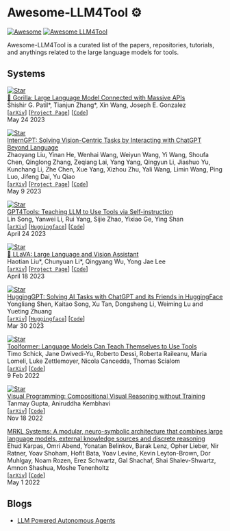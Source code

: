 # Awesome-LLM4Tool ⚙️

[![Awesome](https://cdn.rawgit.com/sindresorhus/awesome/d7305f38d29fed78fa85652e3a63e154dd8e8829/media/badge.svg)](https://github.com/sindresorhus/awesome)
[![Awesome LLM4Tool](https://img.shields.io/badge/Awesome-LLM4Tool-blue)](https://github.com/topics/awesome)

Awesome-LLM4Tool is a curated list of the papers, repositories, tutorials, and anythings related to the large language models for tools. 


## Systems

[![Star](https://img.shields.io/github/stars/ShishirPatil/gorilla.svg?style=social&label=Star)](https://github.com/ShishirPatil/gorilla)
</br>
[🦍 Gorilla: Large Language Model Connected with Massive APIs](https://arxiv.org/abs/2305.15334)
</br>
Shishir G. Patil*, Tianjun Zhang*, Xin Wang, Joseph E. Gonzalez
</br>
[[`arXiv`](https://arxiv.org/abs/2305.15334)] [[`Project Page`](https://shishirpatil.github.io/gorilla/)] [[`Code`](https://github.com/ShishirPatil/gorilla)]
</br>
May 24 2023

[![Star](https://img.shields.io/github/stars/OpenGVLab/InternGPT.svg?style=social&label=Star)](https://github.com/OpenGVLab/InternGPT)
</br>
[InternGPT: Solving Vision-Centric Tasks by Interacting with ChatGPT Beyond Language](https://arxiv.org/abs/2305.05662)
</br>
Zhaoyang Liu, Yinan He, Wenhai Wang, Weiyun Wang, Yi Wang, Shoufa Chen, Qinglong Zhang, Zeqiang Lai, Yang Yang, Qingyun Li, Jiashuo Yu, Kunchang Li, Zhe Chen, Xue Yang, Xizhou Zhu, Yali Wang, Limin Wang, Ping Luo, Jifeng Dai, Yu Qiao
</br>
[[`arXiv`](https://arxiv.org/abs/2305.05662)] [[`Project Page`](https://igpt.opengvlab.com/)] [[`Code`](https://github.com/OpenGVLab/InternGPT)]
</br>
May 9 2023

[![Star](https://img.shields.io/github/stars/StevenGrove/GPT4Tools.svg?style=social&label=Star)](https://github.com/StevenGrove/GPT4Tools)
</br>
[GPT4Tools: Teaching LLM to Use Tools via Self-instruction](http://arxiv.org/abs/2305.18752)
</br>
Lin Song, Yanwei Li, Rui Yang, Sijie Zhao, Yixiao Ge, Ying Shan
</br>
[[`arXiv`](http://arxiv.org/abs/2305.18752)] [[`Huggingface`](https://c60eb7e9400930f31b.gradio.live/)] [[`Code`](https://github.com/StevenGrove/GPT4Tools)]
</br>
April 24 2023

[![Star](https://img.shields.io/github/stars/haotian-liu/LLaVA.svg?style=social&label=Star)](https://github.com/haotian-liu/LLaVA)
</br>
[🌋 LLaVA: Large Language and Vision Assistant](https://arxiv.org/abs/2304.08485)
</br>
Haotian Liu*, Chunyuan Li*, Qingyang Wu, Yong Jae Lee
</br>
[[`arXiv`](https://arxiv.org/abs/2304.08485)] [[`Project Page`](https://llava.hliu.cc/)] [[`Code`](https://github.com/haotian-liu/LLaVA)]
</br>
April 18 2023

[![Star](https://img.shields.io/github/stars/microsoft/JARVIS.svg?style=social&label=Star)](https://github.com/microsoft/JARVIS)
</br>
[HuggingGPT: Solving AI Tasks with ChatGPT and its Friends in HuggingFace](http://arxiv.org/abs/2303.17580)
</br>
Yongliang Shen, Kaitao Song, Xu Tan, Dongsheng Li, Weiming Lu and Yueting Zhuang
</br>
[[`arXiv`](http://arxiv.org/abs/2303.17580)] [[`Huggingface`](https://huggingface.co/spaces/microsoft/HuggingGPT)] [[`Code`](https://github.com/microsoft/JARVIS)]
</br>
Mar 30 2023

[![Star](https://img.shields.io/github/stars/lucidrains/toolformer-pytorch.svg?style=social&label=Star)](https://github.com/lucidrains/toolformer-pytorch)
</br>
[Toolformer: Language Models Can Teach Themselves to Use Tools](https://arxiv.org/abs/2302.04761)
</br>
Timo Schick, Jane Dwivedi-Yu, Roberto Dessì, Roberta Raileanu, Maria Lomeli, Luke Zettlemoyer, Nicola Cancedda, Thomas Scialom
</br>
[[`arXiv`](https://arxiv.org/abs/2302.04761)] [[`Code`](https://github.com/lucidrains/toolformer-pytorch)]
</br>
9 Feb 2022


[![Star](https://img.shields.io/github/stars/allenai/visprog.svg?style=social&label=Star)](https://github.com/allenai/visprog)
</br>
[Visual Programming: Compositional Visual Reasoning without Training](https://arxiv.org/abs/2211.11559)
</br>
Tanmay Gupta, Aniruddha Kembhavi
</br>
[[`arXiv`](https://arxiv.org/abs/2211.11559)] [[`Code`](https://github.com/allenai/visprog)]
</br>
Nov 18 2022


[MRKL Systems: A modular, neuro-symbolic architecture that combines large language models, external knowledge sources and discrete reasoning](https://arxiv.org/abs/2205.00445)
</br>
Ehud Karpas, Omri Abend, Yonatan Belinkov, Barak Lenz, Opher Lieber, Nir Ratner, Yoav Shoham, Hofit Bata, Yoav Levine, Kevin Leyton-Brown, Dor Muhlgay, Noam Rozen, Erez Schwartz, Gal Shachaf, Shai Shalev-Shwartz, Amnon Shashua, Moshe Tenenholtz
</br>
[[`arXiv`](https://arxiv.org/abs/2205.00445)] [[`Code`](https://github.com/hwchase17/langchain/tree/master/langchain/agents/mrkl)]
</br>
May 1 2022



## Blogs

- [LLM Powered Autonomous Agents](https://lilianweng.github.io/posts/2023-06-23-agent/)
